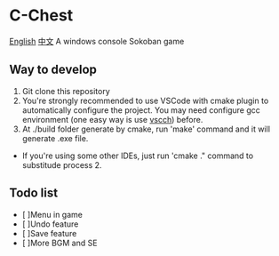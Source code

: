 # C-Chest

[English](./README.md) [中文](./README_ZH.md)
A windows console Sokoban game

## Way to develop

1. Git clone this repository
2. You're strongly recommended to use VSCode with cmake plugin to automatically configure the project. You may need configure gcc environment (one easy way is use [vscch](https://mflink.top/%e6%9c%80%e7%ae%80%e5%8d%95%e7%9a%84vs-codecpp%e7%8e%af%e5%a2%83%e9%85%8d%e7%bd%ae%e6%95%99%e7%a8%8b/)) before.
3. At ./build folder generate by cmake, run 'make' command and it will generate .exe file.

- If you're using some other IDEs, just run 'cmake ." command to substitude process 2.

## Todo list

- [ ]Menu in game
- [ ]Undo feature
- [ ]Save feature
- [ ]More BGM and SE
